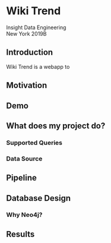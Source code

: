 # Wiki Trend

Insight Data Engineering</br>
New York 2019B</br>

## Introduction
Wiki Trend is a webapp to 

## Motivation


## Demo


## What does my project do?
### Supported Queries


### Data Source


## Pipeline


## Database Design
### Why Neo4j?


## Results

